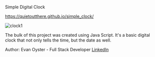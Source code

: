 Simple Digital Clock 

https://quietoutthere.github.io/simple_clock/

![clock1](https://user-images.githubusercontent.com/108839805/185477588-c05706b7-4412-4521-a02c-e2ccb98a092f.PNG)



The bulk of this project was created using Java Script. It's a basic digital clock that not only tells the time, but the date as well.

Author:
Evan Oyster - Full Stack Developer
[LinkedIn](https://www.linkedin.com/in/evan-oyster-442121249/) 


